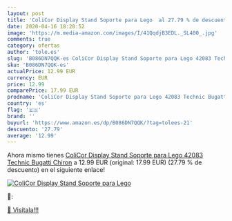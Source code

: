```yaml
---
layout: post
title: 'ColiCor Display Stand Soporte para Lego  al 27.79 % de descuento'
date: 2020-04-16 18:20:52
image: 'https://m.media-amazon.com/images/I/41QqdjB3EDL._SL400_.jpg'
comments: true
category: ofertas
author: 'tole.es'
slug: 'B086DN7QQK-es ColiCor Display Stand Soporte para Lego 42083 Technic...'
sku: 'B086DN7QQK-es'
actualPrice: 12.99 EUR
currency: EUR
price: 12.99
comparePrice: 17.99 EUR
prodname: 'ColiCor Display Stand Soporte para Lego 42083 Technic Bugatti Chiron'
country: 'es'
flag: '🇪🇸'
brand: ''
buyurl: 'https://www.amazon.es/dp/B086DN7QQK/?tag=tolees-21'
descuento: '27.79'
average: '12.99'
---
```


Ahora mismo tienes [ColiCor Display Stand Soporte para Lego 42083 Technic Bugatti Chiron](https://www.amazon.es/dp/B086DN7QQK/?tag=tolees-21) a 12.99 EUR (original: 17.99 EUR) (27.79 %  de descuento) en el siguiente enlace!

[![ColiCor Display Stand Soporte para Lego ](https://m.media-amazon.com/images/I/41QqdjB3EDL._SL400_.jpg)](https://www.amazon.es/dp/B086DN7QQK/?tag=tolees-21)

🔎:


[🛒 Visítala!!!](https://www.amazon.es/dp/B086DN7QQK/?tag=tolees-21)
